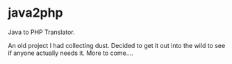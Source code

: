 java2php
========

Java to PHP Translator.

An old project I had collecting dust. Decided to get it out into the wild to see if anyone actually needs it. More to come....